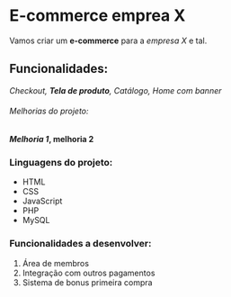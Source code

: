 # E-commerce emprea X

Vamos criar um **e-commerce** para a *empresa X* e tal.

## Funcionalidades:

_Checkout, __Tela de produto__, Catálogo, Home com banner_


###### Melhorias do projeto:

**_Melhoria 1_, melhoria 2**

### Linguagens do projeto:

* HTML
* CSS
* JavaScript
* PHP
* MySQL

### Funcionalidades a desenvolver:

1. Área de membros
2. Integração com outros pagamentos
3. Sistema de bonus primeira compra
